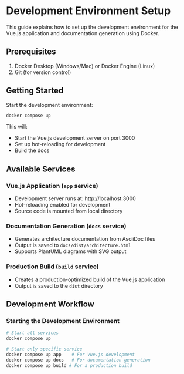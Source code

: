 # Development Environment Setup

This guide explains how to set up the development environment for the Vue.js application and documentation generation using Docker.

## Prerequisites

1. Docker Desktop (Windows/Mac) or Docker Engine (Linux)
2. Git (for version control)

## Getting Started

Start the development environment:

```bash
docker compose up
```

This will:

- Start the Vue.js development server on port 3000
- Set up hot-reloading for development
- Build the docs

## Available Services

### Vue.js Application (`app` service)

- Development server runs at: http://localhost:3000
- Hot-reloading enabled for development
- Source code is mounted from local directory

### Documentation Generation (`docs` service)

- Generates architecture documentation from AsciiDoc files
- Output is saved to `docs/dist/architecture.html`
- Supports PlantUML diagrams with SVG output

### Production Build (`build` service)

- Creates a production-optimized build of the Vue.js application
- Output is saved to the `dist` directory

## Development Workflow

### Starting the Development Environment

```bash
# Start all services
docker compose up

# Start only specific service
docker compose up app    # For Vue.js development
docker compose up docs   # For documentation generation
docker compose up build # For a production build
```
